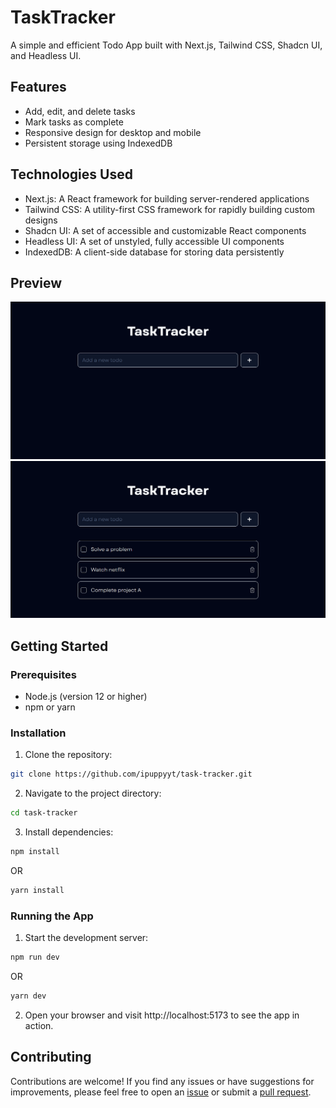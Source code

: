 # TaskTracker

A simple and efficient Todo App built with Next.js, Tailwind CSS, Shadcn UI, and Headless UI.

## Features

- Add, edit, and delete tasks
- Mark tasks as complete
- Responsive design for desktop and mobile
- Persistent storage using IndexedDB

## Technologies Used

- Next.js: A React framework for building server-rendered applications
- Tailwind CSS: A utility-first CSS framework for rapidly building custom designs
- Shadcn UI: A set of accessible and customizable React components
- Headless UI: A set of unstyled, fully accessible UI components
- IndexedDB: A client-side database for storing data persistently

## Preview

![Preview 1](.github/preview1.png)
![Preview 2](.github/preview2.png)

## Getting Started

### Prerequisites

- Node.js (version 12 or higher)
- npm or yarn

### Installation

1. Clone the repository:

```bash
git clone https://github.com/ipuppyyt/task-tracker.git
```

2. Navigate to the project directory:

```bash
cd task-tracker
```

3. Install dependencies:
```bash
npm install
```
OR
```bash
yarn install
```

### Running the App
1. Start the development server:
```bash
npm run dev
```
OR
```bash
yarn dev
```

2. Open your browser and visit http://localhost:5173 to see the app in action.

## Contributing
Contributions are welcome! If you find any issues or have suggestions for improvements, please feel free to open an [issue](https://github.com/ipuppyyt/task-tracker/issues) or submit a [pull request](https://github.com/ipuppyyt/task-tracker/pulls).
